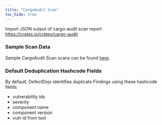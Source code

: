 ```yaml
---
title: "CargoAudit Scan"
toc_hide: true
---
```

Import JSON output of cargo-audit scan report <https://crates.io/crates/cargo-audit>

### Sample Scan Data
Sample CargoAudit Scan scans can be found [here](https://github.com/DefectDojo/django-DefectDojo/tree/master/unittests/scans/cargo_audit).

### Default Deduplication Hashcode Fields
By default, DefectDojo identifies duplicate Findings using these hashcode fields:

- vulnerability ids
- severity
- component name
- component version
- vuln id from tool
